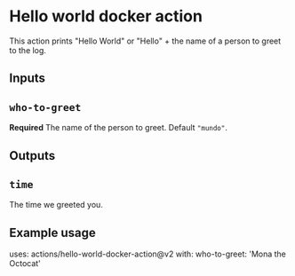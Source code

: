# Hello world docker action

This action prints "Hello World" or "Hello" + the name of a person to greet to the log.

## Inputs

## `who-to-greet`

**Required** The name of the person to greet. Default `"mundo"`.

## Outputs

## `time`

The time we greeted you.

## Example usage


uses: actions/hello-world-docker-action@v2
with:
  who-to-greet: 'Mona the Octocat'